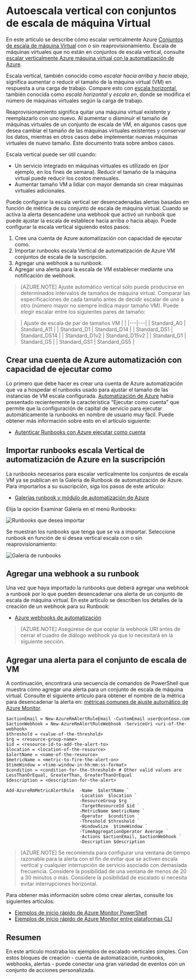 <properties
    pageTitle="Escalar verticalmente conjuntos de escala de Azure máquina virtual | Microsoft Azure"
    description="Cómo escalar verticalmente una máquina Virtual en respuesta a las alertas con la automatización de Azure de supervisión"
    services="virtual-machine-scale-sets"
    documentationCenter=""
    authors="gbowerman"
    manager="madhana"
    editor=""
    tags="azure-resource-manager"/>

<tags
    ms.service="virtual-machine-scale-sets"
    ms.workload="infrastructure-services"
    ms.tgt_pltfrm="vm-multiple"
    ms.devlang="na"
    ms.topic="article"
    ms.date="08/03/2016"
    ms.author="guybo"/>

# <a name="vertical-autoscale-with-virtual-machine-scale-sets"></a>Autoescala vertical con conjuntos de escala de máquina Virtual

En este artículo se describe cómo escalar verticalmente Azure [Conjuntos de escala de máquina Virtual](https://azure.microsoft.com/services/virtual-machine-scale-sets/) con o sin reaprovisionamiento. Escala de máquinas virtuales que no están en conjuntos de escala vertical, consulte [escalar verticalmente Azure máquina virtual con la automatización de Azure](../virtual-machines/virtual-machines-windows-vertical-scaling-automation.md).

Escala vertical, también conocido como _escalar hacia arriba_ y _hacia abajo_, significa aumentar o reducir el tamaño de la máquina virtual (VM) en respuesta a una carga de trabajo. Compare esto con [escala horizontal](./virtual-machine-scale-sets-autoscale-overview.md), también conocida como _escala horizontal_ y _escala en_, donde se modifica el número de máquinas virtuales según la carga de trabajo.

Reaprovisionamiento significa quitar una máquina virtual existente y reemplazarlo con uno nuevo. Al aumentar o disminuir el tamaño de máquinas virtuales de un conjunto de escala de VM, en algunos casos que desea cambiar el tamaño de las máquinas virtuales existentes y conservar los datos, mientras en otros casos debe implementar nuevas máquinas virtuales de nuevo tamaño. Este documento trata sobre ambos casos.

Escala vertical puede ser útil cuando:

- Un servicio integrado en máquinas virtuales es utilizado en (por ejemplo, en los fines de semana). Reducir el tamaño de la máquina virtual puede reducir los costos mensuales.
- Aumentar tamaño VM a lidiar con mayor demanda sin crear máquinas virtuales adicionales.

Puede configurar la escala vertical ser desencadenadas alertas basadas en función de métrica de su conjunto de escala de máquina virtual. Cuando se activa la alerta desencadene una webhook que activó un runbook que puede ajustar la escala de establece hacia arriba o hacia abajo. Puede configurar la escala vertical siguiendo estos pasos:

1. Cree una cuenta de Azure automatización con capacidad de ejecutar como.
2. Importar runbooks escala Vertical de automatización de Azure VM conjuntos de escala de la suscripción.
3. Agregar una webhook a su runbook.
4. Agregar una alerta para la escala de VM establecer mediante una notificación de webhook.

> [AZURE.NOTE] Ajuste automático vertical sólo puede producirse en determinados intervalos de tamaños de máquina virtual. Comparar las especificaciones de cada tamaño antes de decidir escalar de uno a otro (número mayor no siempre indica mayor tamaño VM). Puede elegir escalar entre los siguientes pares de tamaño:

>| Ajuste de escala de par de tamaños VM |   |
|---|---|
|  Standard_A0 | Standard_A11 |
|  Standard_D1 |  Standard_D14 |
|  Standard_DS1 |  Standard_DS14 |
|  Standard_D1v2 |  Standard_D15v2 |
|  Standard_G1 |  Standard_G5 |
|  Standard_GS1 |  Standard_GS5 |

## <a name="create-an-azure-automation-account-with-run-as-capability"></a>Crear una cuenta de Azure automatización con capacidad de ejecutar como

Lo primero que debe hacer es crear una cuenta de Azure automatización que va a hospedar el runbooks usado para ajustar el tamaño de las instancias de VM escala configurada. [Automatización de Azure](https://azure.microsoft.com/services/automation/) había presentado recientemente la característica "Ejecutar como cuenta" que permite que la configuración de capital de servicio para ejecutar automáticamente la runbooks en nombre de usuario muy fácil. Puede obtener más información sobre esto en el artículo siguiente:

* [Autenticar Runbooks con Azure ejecutar como cuenta](../automation/automation-sec-configure-azure-runas-account.md)

## <a name="import-azure-automation-vertical-scale-runbooks-into-your-subscription"></a>Importar runbooks escala Vertical de automatización de Azure en la suscripción

La runbooks necesarios para escalar verticalmente los conjuntos de escala VM ya se publican en la Galería de Runbook de automatización de Azure. Para importarlos a su suscripción, siga los pasos de este artículo:

* [Galerías runbook y módulo de automatización de Azure](../automation/automation-runbook-gallery.md)

Elija la opción Examinar Galería en el menú Runbooks:

![Runbooks que desea importar][runbooks]

Se muestran los runbooks que tenga que se va a importar. Seleccione runbook en función de si desea vertical escala con o sin reaprovisionamiento:

![Galería de runbooks][gallery]

## <a name="add-a-webhook-to-your-runbook"></a>Agregar una webhook a su runbook

Una vez que haya importado la runbooks que deberá agregar una webhook a runbook por lo que pueden desencadenar una alerta de un conjunto de escala de máquina virtual. En este artículo se describen los detalles de la creación de un webhook para su Runbook:

* [Azure webhooks de automatización](../automation/automation-webhooks.md)

> [AZURE.NOTE] Asegúrese de que copiar la webhook URI antes de cerrar el cuadro de diálogo webhook ya que lo necesitará en la siguiente sección.

## <a name="add-an-alert-to-your-vm-scale-set"></a>Agregar una alerta para el conjunto de escala de VM

A continuación, encontrará una secuencia de comandos de PowerShell que muestra cómo agregar una alerta para un conjunto de escala de máquina virtual. Consulte el siguiente artículo para obtener el nombre de la métrica para desencadenar la alerta en: [métricas comunes de ajuste automático de Azure Monitor](../monitoring-and-diagnostics/insights-autoscale-common-metrics.md).

```
$actionEmail = New-AzureRmAlertRuleEmail -CustomEmail user@contoso.com
$actionWebhook = New-AzureRmAlertRuleWebhook -ServiceUri <uri-of-the-webhook>
$threshold = <value-of-the-threshold>
$rg = <resource-group-name>
$id = <resource-id-to-add-the-alert-to>
$location = <location-of-the-resource>
$alertName = <name-of-the-resource>
$metricName = <metric-to-fire-the-alert-on>
$timeWindow = <time-window-in-hh:mm:ss-format>
$condition = <condition-for-the-threshold> # Other valid values are LessThanOrEqual, GreaterThan, GreaterThanOrEqual
$description = <description-for-the-alert>

Add-AzureRmMetricAlertRule  -Name  $alertName `
                            -Location  $location `
                            -ResourceGroup $rg `
                            -TargetResourceId $id `
                            -MetricName $metricName `
                            -Operator  $condition `
                            -Threshold $threshold `
                            -WindowSize  $timeWindow `
                            -TimeAggregationOperator Average `
                            -Actions $actionEmail, $actionWebhook `
                            -Description $description
```

> [AZURE.NOTE] Se recomienda para configurar una ventana de tiempo razonable para la alerta con el fin de evitar que se activen escala vertical y cualquier interrupción de servicio asociado con demasiada frecuencia. Considere la posibilidad de una ventana de menos de 20 a 30 minutos o más. Considere la posibilidad de escalado si necesita evitar interrupciones horizontal.

Para obtener más información sobre cómo crear alertas, consulte los siguientes artículos:

* [Ejemplos de inicio rápido de Azure Monitor PowerShell](../monitoring-and-diagnostics/insights-powershell-samples.md)
* [Ejemplos de inicio rápido de Azure Monitor entre plataformas CLI](../monitoring-and-diagnostics/insights-cli-samples.md)

## <a name="summary"></a>Resumen

En este artículo mostraba los ejemplos de escalado verticales simples. Con estos bloques de creación - cuenta de automatización, runbooks, webhooks, alertas - puede conectar una gran variedad de eventos con un conjunto de acciones personalizada.

[runbooks]: ./media/virtual-machine-scale-sets-vertical-scale-reprovision/runbooks.png
[gallery]: ./media/virtual-machine-scale-sets-vertical-scale-reprovision/runbooks-gallery.png
